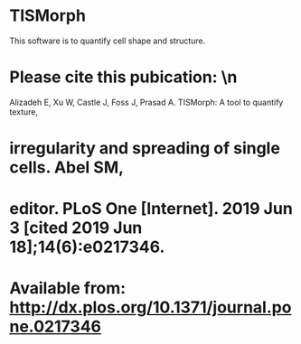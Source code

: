 # TISMorph
This software is to quantify cell shape and structure.
# Please cite this pubication: \n
Alizadeh E, Xu W, Castle J, Foss J, Prasad A. TISMorph: A tool to quantify texture, 
# irregularity and spreading of single cells. Abel SM, 
# editor. PLoS One [Internet]. 2019 Jun 3 [cited 2019 Jun 18];14(6):e0217346.
# Available from: http://dx.plos.org/10.1371/journal.pone.0217346
